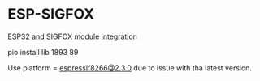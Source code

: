 # ESP-SIGFOX
ESP32 and SIGFOX module integration

pio install lib 1893 89

Use platform = espressif8266@2.3.0 due to issue with tha latest version. 
